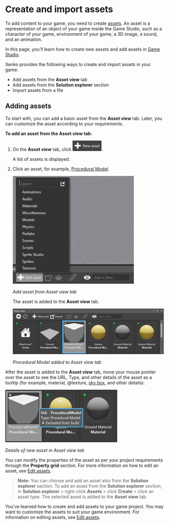 # Create and import assets

To add content to your game, you need to create [assets](xref:asset). An asset is a representation of an object of your game inside the Game Studio, such as a character of your game, environment of your game, a 3D image, a sound, and an animation.

In this page, you’ll learn how to create new assets and add assets in [Game Studio](xref:game-studio).

Xenko provides the following ways to create and import assets in your game:
 * Add assets from the **Asset view** tab
 * Add assets from the **Solution explorer** section
 * Import assets from a file
 
## Adding assets

To start with, you can add a basic asset from the **Asset view** tab. Later, you can customize the asset according to your requirements.

**To add an asset from the Asset view tab:**

 1. On the **Asset view** tab, click ![New asset](media/create-and-add-assets-add-new-asset-button.png).
 
	A list of assets is displayed.

 2. Click an asset, for example, [Procedural Model](xref:procedural-model).

	![Add asset from Asset view tab](media/asset-creation-create-new-asset-asset-view-tab.png)
 
	_Add asset from Asset view tab_

	The asset is added to the **Asset view** tab.

	![Procedural Model added to Asset view tab](media/asset-creation-asset-view-tab-procedural-model.png)

	_Procedural Model added to Asset view tab_

After the asset is added to the **Asset view** tab, move your mouse pointer over the asset to see the URL, Type, and other details of the asset as a tooltip (for example, material, @texture, [sky box](xref:sky-box), and other details).
	
  ![Details of new asset in Asset view tab](media/asset-creation-solution-explorer.png)
	
   _Details of new asset in Asset view tab_
	
	
You can modify the properties of the asset as per your project requirements through the **Property grid** section. For more information on how to edit an asset, see [Edit assets](edit-assets.md).

>**Note:** You can choose and add an asset also from the **Solution explorer** section. To add an asset from the **Solution explorer** section, in **Solution explorer** > right-click **Assets** > click **Create** > click an asset type. The selected asset is added to the **Asset view** tab.

You’ve learned how to create and add assets to your game project. You may want to customize the assets to suit your game environment. For information on editing assets, see [Edit assets](edit-assets.md).
